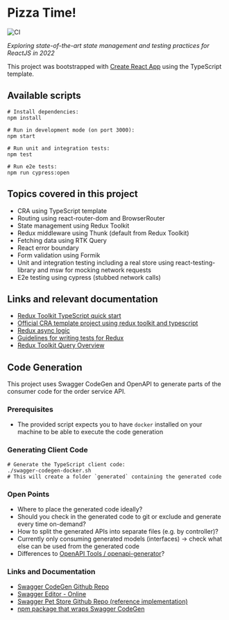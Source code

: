 # Pizza Time!

![CI](https://github.com/ynnckth/pizza-time/actions/workflows/main.yml/badge.svg)

*Exploring state-of-the-art state management and testing practices for ReactJS in 2022*

This project was bootstrapped with [Create React App](https://github.com/facebook/create-react-app) using the TypeScript template.

## Available scripts

```shell
# Install dependencies:
npm install

# Run in development mode (on port 3000):
npm start

# Run unit and integration tests: 
npm test

# Run e2e tests:
npm run cypress:open
```

## Topics covered in this project

- CRA using TypeScript template
- Routing using react-router-dom and BrowserRouter
- State management using Redux Toolkit
- Redux middleware using Thunk (default from Redux Toolkit)
- Fetching data using RTK Query
- React error boundary
- Form validation using Formik
- Unit and integration testing including a real store using react-testing-library and msw for mocking network requests
- E2e testing using cypress (stubbed network calls)

## Links and relevant documentation
- [Redux Toolkit TypeScript quick start](https://redux-toolkit.js.org/tutorials/typescript)
- [Official CRA template project using redux toolkit and typescript](https://github.com/reduxjs/cra-template-redux-typescript)
- [Redux async logic](https://redux.js.org/tutorials/essentials/part-5-async-logic)
- [Guidelines for writing tests for Redux](https://redux.js.org/usage/writing-tests)
- [Redux Toolkit Query Overview](https://redux-toolkit.js.org/rtk-query/overview)


## Code Generation

This project uses Swagger CodeGen and OpenAPI to generate parts of the consumer code for the order service API.

### Prerequisites
- The provided script expects you to have `docker` installed on your machine to be able to execute the code generation

### Generating Client Code

```shell
# Generate the TypeScript client code:
./swagger-codegen-docker.sh
# This will create a folder `generated` containing the generated code
```

### Open Points

- Where to place the generated code ideally?
- Should you check in the generated code to git or exclude and generate every time on-demand?
- How to split the generated APIs into separate files (e.g. by controller)?
- Currently only consuming generated models (interfaces) -> check what else can be used from the generated code
- Differences to [OpenAPI Tools / openapi-generator](https://github.com/OpenAPITools/openapi-generator)?

### Links and Documentation

- [Swagger CodeGen Github Repo](https://github.com/swagger-api/swagger-codegen)
- [Swagger Editor - Online](https://editor.swagger.io/)
- [Swagger Pet Store Github Repo (reference implementation)](https://github.com/swagger-api/swagger-petstore)
- [npm package that wraps Swagger CodeGen](https://www.npmjs.com/package/@openapitools/openapi-generator-cli)
